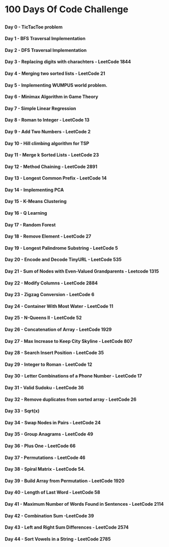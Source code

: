 # 100 Days Of Code Challenge
##
#### Day 0 - TicTacToe problem
#### Day 1 - BFS Traversal Implementation
#### Day 2 - DFS Traversal Implementation
#### Day 3 - Replacing digits with charachters - LeetCode 1844
#### Day 4 - Merging two sorted lists - LeetCode 21
#### Day 5 - Implementing WUMPUS world problem.
#### Day 6 - Minimax Algorithm in Game Theory
#### Day 7 - Simple Linear Regression
#### Day 8 - Roman to Integer - LeetCode 13
#### Day 9 - Add Two Numbers - LeetCode 2
#### Day 10 - Hill climbing algorithm for TSP
#### Day 11 - Merge k Sorted Lists - LeetCode 23
#### Day 12 - Method Chaining - LeetCode 2891
#### Day 13 - Longest Common Prefix - LeetCode 14
#### Day 14 - Implementing PCA
#### Day 15 - K-Means Clustering
#### Day 16 - Q Learning
#### Day 17 - Random Forest
#### Day 18 - Remove Element - LeetCode 27
#### Day 19 - Longest Palindrome Substring - LeetCode 5
#### Day 20 - Encode and Decode TinyURL - LeetCode 535
#### Day 21 - Sum of Nodes with Even-Valued Grandparents - Leetcode 1315 
#### Day 22 - Modify Columns - LeetCode 2884
#### Day 23 - Zigzag Conversion - LeetCode 6
#### Day 24 - Container With Most Water - LeetCode 11
#### Day 25 - N-Queens II - LeetCode 52
#### Day 26 - Concatenation of Array - LeetCode 1929
#### Day 27 - Max Increase to Keep City Skyline - LeetCode 807
#### Day 28 - Search Insert Position - LeetCode 35
#### Day 29 - Integer to Roman - LeetCode 12
#### Day 30 - Letter Combinations of a Phone Number - LeetCode 17
#### Day 31 - Valid Sudoku - LeetCode 36
#### Day 32 - Remove duplicates from sorted array - LeetCode 26
#### Day 33 - Sqrt(x)
#### Day 34 - Swap Nodes in Pairs - LeetCode 24
#### Day 35 - Group Anagrams - LeetCode 49
#### Day 36 - Plus One - LeetCode 66
#### Day 37 - Permutations - LeetCode 46
#### Day 38 - Spiral Matrix - LeetCode 54.
#### Day 39 - Build Array from Permutation - LeetCode 1920
#### Day 40 - Length of Last Word - LeetCode 58
#### Day 41 - Maximum Number of Words Found in Sentences - LeetCode 2114
#### Day 42 - Combination Sum -LeetCode 39
#### Day 43 - Left and Right Sum Differences - LeetCode 2574
#### Day 44 - Sort Vowels in a String - LeetCode 2785
